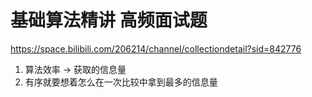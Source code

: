 # 基础算法精讲 高频面试题

https://space.bilibili.com/206214/channel/collectiondetail?sid=842776

1. 算法效率 -> 获取的信息量
2. 有序就要想着怎么在一次比较中拿到最多的信息量
